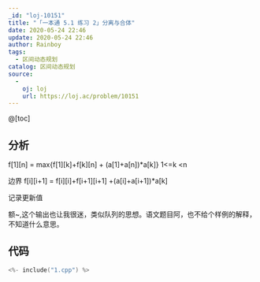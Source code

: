 ```yaml
---
_id: "loj-10151"
title: "「一本通 5.1 练习 2」分离与合体"
date: 2020-05-24 22:46
update: 2020-05-24 22:46
author: Rainboy
tags:
  - 区间动态规划
catalog: 区间动态规划
source: 
  - 
    oj: loj
    url: https://loj.ac/problem/10151
---
```



@[toc]
## 分析

f[1][n] = max{f[1][k]+f[k][n] + (a[1]+a[n])*a[k]}
1<=k <n

边界 f[i][i+1] = f[i][i]+f[i+1][i+1] +(a[i]+a[i+1])*a[k]

记录更新值

额~,这个输出也让我很迷，类似队列的思想。语文题目阿，也不给个样例的解释，不知道什么意思。

## 代码

```c
<%- include("1.cpp") %>
```
